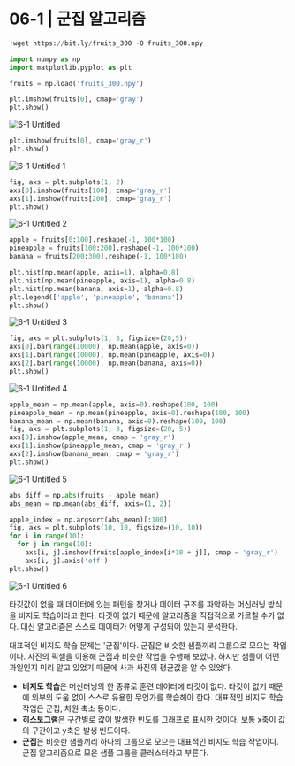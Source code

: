 # 06-1 | 군집 알고리즘

```python
!wget https://bit.ly/fruits_300 -O fruits_300.npy

import numpy as np
import matplotlib.pyplot as plt

fruits = np.load('fruits_300.npy')

plt.imshow(fruits[0], cmap='gray')
plt.show()
```

![6-1 Untitled](https://user-images.githubusercontent.com/87055471/128152851-13076e1f-b3f9-46d1-9d2c-d1b96b1f9f2b.png)


```python
plt.imshow(fruits[0], cmap='gray_r')
plt.show()
```

![6-1 Untitled 1](https://user-images.githubusercontent.com/87055471/128152870-a96a59c8-ea7b-4987-ac4d-46bc7ccd2f76.png)


```python
fig, axs = plt.subplots(1, 2)
axs[0].imshow(fruits[100], cmap='gray_r')
axs[1].imshow(fruits[200], cmap='gray_r')
plt.show()
```

![6-1 Untitled 2](https://user-images.githubusercontent.com/87055471/128152890-baed86a6-b5f7-411a-bfbb-9fe76e296a64.png)


```python
apple = fruits[0:100].reshape(-1, 100*100)
pineapple = fruits[100:200].reshape(-1, 100*100)
banana = fruits[200:300].reshape(-1, 100*100)

plt.hist(np.mean(apple, axis=1), alpha=0.8)
plt.hist(np.mean(pineapple, axis=1), alpha=0.8)
plt.hist(np.mean(banana, axis=1), alpha=0.8)
plt.legend(['apple', 'pineapple', 'banana'])
plt.show()
```

![6-1 Untitled 3](https://user-images.githubusercontent.com/87055471/128152907-0d5c858f-20e1-4029-8aa5-324fc09ab739.png)


```python
fig, axs = plt.subplots(1, 3, figsize=(20,5))
axs[0].bar(range(10000), np.mean(apple, axis=0))
axs[1].bar(range(10000), np.mean(pineapple, axis=0))
axs[2].bar(range(10000), np.mean(banana, axis=0))
plt.show()
```

![6-1 Untitled 4](https://user-images.githubusercontent.com/87055471/128152919-41390dba-05c0-4284-9205-51dc677e9243.png)


```python
apple_mean = np.mean(apple, axis=0).reshape(100, 100)
pineapple_mean = np.mean(pineapple, axis=0).reshape(100, 100)
banana_mean = np.mean(banana, axis=0).reshape(100, 100)
fig, axs = plt.subplots(1, 3, figsize=(20, 5))
axs[0].imshow(apple_mean, cmap = 'gray_r')
axs[1].imshow(pineapple_mean, cmap = 'gray_r')
axs[2].imshow(banana_mean, cmap = 'gray_r')
plt.show()
```

![6-1 Untitled 5](https://user-images.githubusercontent.com/87055471/128152940-90dc1a4e-21d6-4cc0-ad47-a209b4cdedc9.png)


```python
abs_diff = np.abs(fruits - apple_mean)
abs_mean = np.mean(abs_diff, axis=(1, 2))

apple_index = np.argsort(abs_mean)[:100]
fig, axs = plt.subplots(10, 10, figsize=(10, 10))
for i in range(10):
  for j in range(10):
    axs[i, j].imshow(fruits[apple_index[i*10 + j]], cmap = 'gray_r')
    axs[i, j].axis('off')
plt.show()
```

![6-1 Untitled 6](https://user-images.githubusercontent.com/87055471/128152955-41887463-9539-45a1-82ac-a3d72963ff0d.png)


타깃값이 없을 때 데이터에 있는 패턴을 찾거나 데이터 구조를 파악하는 머신러닝 방식을 비지도 학습이라고 한다. 타깃이 없기 때문에 알고리즘을 직접적으로 가르칠 수가 없다. 대신 알고리즘은 스스로 데이터가 어떻게 구성되어 있는지 분석한다.

대표적인 비지도 학습 문제는 '군집'이다. 군집은 비슷한 샘플끼리 그룹으로 모으는 작업이다. 사진의 픽셀을 이용해 군집과 비슷한 작업을 수행해 보았다. 하지만 샘플이 어떤 과일인지 미리 알고 있었기 때문에 사과 사진의 평균값을 알 수 있었다.

- **비지도 학습**은 머신러닝의 한 종류로 훈련 데이터에 타깃이 없다. 타깃이 없기 때문에 외부의 도움 없이 스스로 유용한 무언가를 학습해야 한다. 대표적인 비지도 학습 작업은 군집, 차원 축소 등이다.
- **히스토그램**은 구간별로 값이 발생한 빈도를 그래프로 표시한 것이다. 보통 x축이 값의 구간이고 y축은 발생 빈도이다.
- **군집**은 비슷한 샘플끼리 하나의 그룹으로 모으는 대표적인 비지도 학습 작업이다. 군집 알고리즘으로 모은 샘플 그룹을 클러스터라고 부른다.
